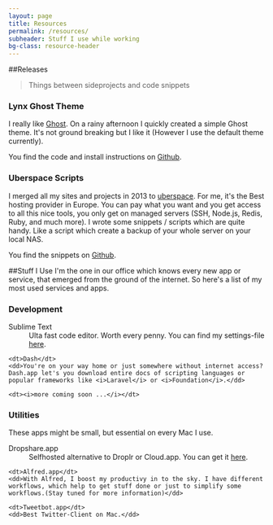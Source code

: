 ```yaml
---
layout: page
title: Resources
permalink: /resources/
subheader: Stuff I use while working
bg-class: resource-header
---
```


##Releases
> Things between sideprojects and code snippets

### Lynx Ghost Theme
I really like [Ghost](http://tryghost.com). On a rainy afternoon I quickly created a simple Ghost theme. It's not ground breaking but I like it (However I use the default theme currently).

You find the code and install instructions on [Github](https://github.com/stefanzweifel/lynx).


### Uberspace Scripts

I merged all my sites and projects in 2013 to [uberspace](http://uberspace.de). For me, it's the Best hosting provider in Europe. You can pay what you want and you get access to all this nice tools, you only get on managed servers (SSH, Node.js, Redis, Ruby, and much more).
I wrote some snippets / scripts which are quite handy. Like a script which create a backup of your whole server on your local NAS.

You find the snippets on [Github](https://github.com/stefanzweifel/uberspaceScripts).

##Stuff I Use
I'm the one in our office which knows every new app or service, that emerged from the ground of the internet. So here's a list of my most used services and apps.

### Development

<dl>
    <dt>Sublime Text</dt>
    <dd>Ulta fast code editor. Worth every penny. You can find my settings-file <a href="https://gist.github.com/stefanzweifel/9397728">here</a>.</dd>

    <dt>Dash</dt>
    <dd>You're on your way home or just somewhere without internet access? Dash.app let's you download entire docs of scripting languages or popular frameworks like <i>Laravel</i> or <i>Foundation</i>.</dd>

    <dt><i>more coming soon ...</i></dt>

</dl>

### Utilities
These apps might be small, but essential on every Mac I use.

<dl>
    <dt>Dropshare.app</dt>
    <dd>Selfhosted alternative to Droplr or Cloud.app. You can get it <a href="https://mkswap.net/dropshare/">here</a>.</dd>

    <dt>Alfred.app</dt>
    <dd>With Alfred, I boost my productivy in to the sky. I have different workflows, which help to get stuff done or just to simplify some workflows.(Stay tuned for more information)</dd>

    <dt>Tweetbot.app</dt>
    <dd>Best Twitter-Client on Mac.</dd>

</dl>